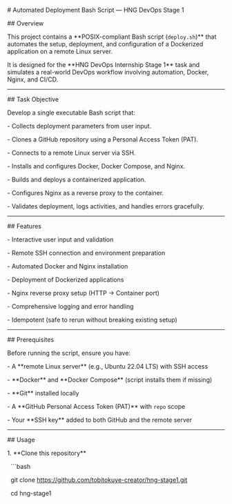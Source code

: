 \#  Automated Deployment Bash Script — HNG DevOps Stage 1



\##  Overview

This project contains a \*\*POSIX-compliant Bash script (`deploy.sh`)\*\* that automates the setup, deployment, and configuration of a Dockerized application on a remote Linux server.



It is designed for the \*\*HNG DevOps Internship Stage 1\*\* task and simulates a real-world DevOps workflow involving automation, Docker, Nginx, and CI/CD.



---



\## Task Objective

Develop a single executable Bash script that:

\- Collects deployment parameters from user input.

\- Clones a GitHub repository using a Personal Access Token (PAT).

\- Connects to a remote Linux server via SSH.

\- Installs and configures Docker, Docker Compose, and Nginx.

\- Builds and deploys a containerized application.

\- Configures Nginx as a reverse proxy to the container.

\- Validates deployment, logs activities, and handles errors gracefully.



---



\##  Features

\- Interactive user input and validation  

\- Remote SSH connection and environment preparation  

\- Automated Docker and Nginx installation  

\- Deployment of Dockerized applications  

\- Nginx reverse proxy setup (HTTP → Container port)  

\- Comprehensive logging and error handling  

\- Idempotent (safe to rerun without breaking existing setup)



---



\##  Prerequisites

Before running the script, ensure you have:

\- A \*\*remote Linux server\*\* (e.g., Ubuntu 22.04 LTS) with SSH access  

\- \*\*Docker\*\* and \*\*Docker Compose\*\* (script installs them if missing)  

\- \*\*Git\*\* installed locally  

\- A \*\*GitHub Personal Access Token (PAT)\*\* with `repo` scope  

\- Your \*\*SSH key\*\* added to both GitHub and the remote server  



---



\## Usage



1\. \*\*Clone this repository\*\*

&nbsp;  ```bash

&nbsp;  git clone https://github.com/tobitokuye-creator/hng-stage1.git

&nbsp;  cd hng-stage1




